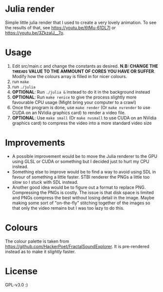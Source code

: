 # Julia render
Simple little julia render that I used to create a very lovely animation. To see the results of that, see https://youtu.be/6tMu-61DL7I or https://youtu.be/3ZkzaIJ__7o.

# Usage
1. Edit src/main.c and change the constants as desired. **N.B: CHANGE THE `THREADS` VALUE TO THE AMMOUNT OF CORES YOU HAVE OR SUFFER**. Modify how the colours array is filled in for nicer colours.
2. run `make`
3. run `./julia`
  1. **OPTIONAL**: Run `./julia &` instead to do it in the background instead
  2. **OPTIONAL**: Run `make renice` to give the process slightly more favourable CPU usage (Might bring your computer to a crawl)
4. Once the program is done, use `make render` (Or `make nvrender` to use CUDA on an NVidia graphics card) to render a video file. 
5. **OPTIONAL**: Use `make small` (Or `make nvsmall` to use CUDA on an NVidia graphics card) to compress the video into a more standard video size

# Improvements
- A possible improvement would be to move the Julia renderer to the GPU using GLSL or CUDA or something but I decided just to hurt my CPU instead. 
- Something else to improve would be to find a way to avoid using SDL in favour of something a little faster. STBI renderer the PNGs a little too slow so I stuck with SDL instead.
- Another good idea would be to figure out a format to replace PNG. Compressing the PNGs is costly. The issue is that disk space is limited and PNGs compress the best without losing detail in the image. Maybe making some sort of "on-the-fly" stitching together of the images so that only the video remains but I was too lazy to do this.

# Colours
The colour palette is taken from https://github.com/HackerPoet/FractalSoundExplorer. It is pre-rendered instead as to make it *slightly* faster.

# License
GPL-v3.0 :)
